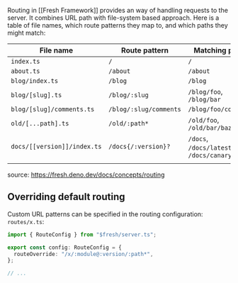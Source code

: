 Routing in [[Fresh Framework]] provides an  way of handling requests to the server. It combines URL path with file-system based approach.
Here is a table of file names, which route patterns they map to, and which paths they might match:

| File name                   | Route pattern          | Matching paths                          |     |
| --------------------------- | ---------------------- | --------------------------------------- | --- |
| `index.ts`                  | `/`                    | `/`                                     |     |
| `about.ts`                  | `/about`               | `/about`                                |     |
| `blog/index.ts`             | `/blog`                | `/blog`                                 |     |
| `blog/[slug].ts`            | `/blog/:slug`          | `/blog/foo`, `/blog/bar`                |     |
| `blog/[slug]/comments.ts`   | `/blog/:slug/comments` | `/blog/foo/comments`                    |     |
| `old/[...path].ts`          | `/old/:path*`          | `/old/foo`, `/old/bar/baz`              |     |
| `docs/[[version]]/index.ts` | `/docs{/:version}?`    | `/docs`, `/docs/latest`, `/docs/canary` |     |
|                             |                        |                                         |     |
source: https://fresh.deno.dev/docs/concepts/routing

## Overriding default routing
Custom URL patterns can be specified in the routing configuration:
`routes/x.ts`:
```ts
import { RouteConfig } from "$fresh/server.ts";

export const config: RouteConfig = {
  routeOverride: "/x/:module@:version/:path*",
};

// ...
```
